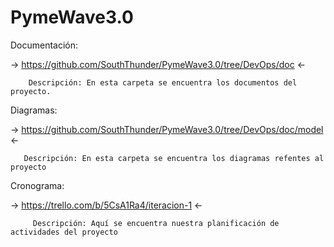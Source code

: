 # PymeWave3.0

Documentación: 
    
   -> https://github.com/SouthThunder/PymeWave3.0/tree/DevOps/doc <-
   
        Descripción: En esta carpeta se encuentra los documentos del proyecto.
            
        
Diagramas:
    
   -> https://github.com/SouthThunder/PymeWave3.0/tree/DevOps/doc/model <-
   
       Descripción: En esta carpeta se encuentra los diagramas refentes al proyecto

        
Cronograma:

   -> https://trello.com/b/5CsA1Ra4/iteracion-1 <-
   
         Descripción: Aquí se encuentra nuestra planificación de actividades del proyecto
